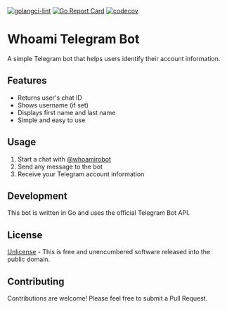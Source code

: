 [![golangci-lint](https://github.com/fmurodov/whoami_bot/actions/workflows/lint.yml/badge.svg)](https://github.com/fmurodov/whoami_bot/actions/workflows/lint.yml)
[![Go Report Card](https://goreportcard.com/badge/github.com/fmurodov/whoami_bot)](https://goreportcard.com/report/github.com/fmurodov/whoami_bot)
[![codecov](https://codecov.io/gh/fmurodov/whoami_bot/branch/master/graph/badge.svg?token=eGWZI2bkcj)](https://codecov.io/gh/fmurodov/whoami_bot)

# Whoami Telegram Bot

A simple Telegram bot that helps users identify their account information.

## Features

- Returns user's chat ID
- Shows username (if set)
- Displays first name and last name
- Simple and easy to use

## Usage

1. Start a chat with [@whoamirobot](https://t.me/whoamirobot)
2. Send any message to the bot
3. Receive your Telegram account information

## Development

This bot is written in Go and uses the official Telegram Bot API.

## License

[Unlicense](LICENSE) - This is free and unencumbered software released into the public domain.

## Contributing

Contributions are welcome! Please feel free to submit a Pull Request.
